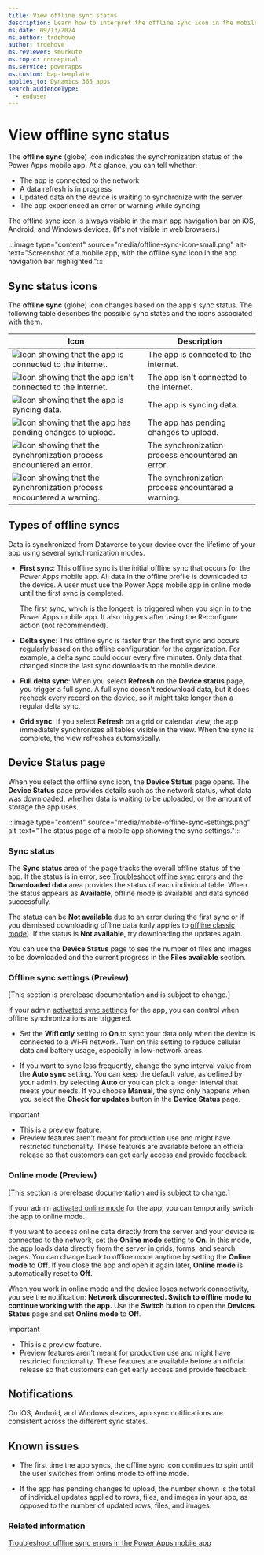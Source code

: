 ```yaml
---
title: View offline sync status
description: Learn how to interpret the offline sync icon in the mobile app navigation bar.
ms.date: 09/13/2024
ms.author: trdehove
author: trdehove
ms.reviewer: smurkute
ms.topic: conceptual
ms.service: powerapps
ms.custom: bap-template
applies_to: Dynamics 365 apps
search.audienceType: 
  - enduser
---
```


# View offline sync status

The  **offline sync** (globe) icon indicates the synchronization status of the Power Apps mobile app. At a glance, you can tell whether:

- The app is connected to the network
- A data refresh is in progress
- Updated data on the device is waiting to synchronize with the server 
- The app experienced an error or warning while syncing

The offline sync icon is always visible in the main app navigation bar on iOS, Android, and Windows devices. (It's not visible in web browsers.)

:::image type="content" source="media/offline-sync-icon-small.png" alt-text="Screenshot of a mobile app, with the offline sync icon in the app navigation bar highlighted.":::

## Sync status icons

The **offline sync** (globe) icon changes based on the app's sync status. The following table describes the possible sync states and the icons associated with them.

| Icon | Description |
|------|--------------|
| ![Icon showing that the app is connected to the internet.](media/connected.png "Icon showing that the app is connected to the internet.")| The app is connected to the internet. |
| ![Icon showing that the app isn't connected to the internet.](media/not-connected.png "Icon showing that the app isn't connected to the internet.") | The app isn't connected to the internet. |
| ![Icon showing that the app is syncing data.](media/synching.png "Icon showing that the app is syncing data.") | The app is syncing data. |
| ![Icon showing that the app has pending changes to upload.](media/upload-pending-changes.png "Icon showing that the app has pending changes to upload.") | The app has pending changes to upload. |
| ![Icon showing that the synchronization process encountered an error.](media/error.png "Icon showing that the synchronization process encountered an error.") | The synchronization process encountered an error. |
| ![Icon showing that the synchronization process encountered a warning.](media/warning.png "Icon showing that the synchronization process encountered a warning.") | The synchronization process encountered a warning. |

## Types of offline syncs

Data is synchronized from Dataverse to your device over the lifetime of your app using several synchronization modes.

- **First sync**: This offline sync is the initial offline sync that occurs for the Power Apps mobile app. All data in the offline profile is downloaded to the device. A user must use the Power Apps mobile app in online mode until the first sync is completed.

  The first sync, which is the longest, is triggered when you sign in to the Power Apps mobile app. It also triggers after using the Reconfigure action (not recommended).

- **Delta sync**: This offline sync is faster than the first sync and occurs regularly based on the offline configuration for the organization. For example, a delta sync could occur every five minutes. Only data that changed since the last sync downloads to the mobile device.

- **Full delta sync**: When you select **Refresh** on the **Device status** page, you trigger a full sync. A full sync doesn't redownload data, but it does recheck every record on the device, so it might take longer than a regular delta sync.

- **Grid sync**: If you select **Refresh** on a grid or calendar view, the app immediately synchronizes all tables visible in the view. When the sync is complete, the view refreshes automatically.

## Device Status page

When you select the offline sync icon, the **Device Status** page opens. The **Device Status** page provides details such as the network status, what data was downloaded, whether data is waiting to be uploaded, or the amount of storage the app uses.

:::image type="content" source="media/mobile-offline-sync-settings.png" alt-text="The status page of a mobile app showing the sync settings.":::

### Sync status 

The **Sync status** area of the page tracks the overall offline status of the app. If the status is in error, see [Troubleshoot offline sync errors](/troubleshoot/power-platform/power-apps/mobile-apps/mobile-offline-troubleshooting) and the **Downloaded data** area provides the status of each individual table. When the status appears as **Available**, offline mode is available and data synced successfully.  

The status can be **Not available** due to an error during the first sync or if you dismissed downloading offline data (only applies to [offline classic mode](work-in-offline-mode.md)). If the status is **Not available**, try downloading the updates again.

You can use the **Device Status** page to see the number of files and images to be downloaded and the current progress in the  **Files available** section.

### Offline sync settings (Preview)
[This section is prerelease documentation and is subject to change.]

If your admin [activated sync settings](setup-mobile-offline.md#define-sync-settings-on-mobile-preview) for the app, you can control when offline synchronizations are triggered.

- Set the **Wifi only** setting to **On** to sync your data only when the device is connected to a Wi-Fi network. Turn on this setting to reduce cellular data and battery usage, especially in low-network areas.

- If you want to sync less frequently, change the sync interval value from the **Auto sync** setting. You can keep the default value, as defined by your admin, by selecting **Auto** or you can pick a longer interval that meets your needs. If you choose **Manual**, the sync only happens when you select the **Check for updates** button in the **Device Status** page.

> [!IMPORTANT]
>
> - This is a preview feature.
> - Preview features aren't meant for production use and might have restricted functionality. These features are available before an official release so that customers can get early access and provide feedback.


### Online mode (Preview)
[This section is prerelease documentation and is subject to change.]

If your admin [activated online mode](setup-mobile-offline.md) for the app, you can temporarily switch the app to online mode.    

If you want to access online data directly from the server and your device is connected to the network, set the **Online mode** setting to **On**. In this mode, the app loads data directly from the server in grids, forms, and search pages. You can change back to offline mode anytime by setting the **Online mode** to **Off**. If you close the app and open it again later, **Online mode** is automatically reset to **Off**. 

When you work in online mode and the device loses network connectivity, you see the notification: **Network disconnected. Switch to offline mode to continue working with the app.** Use the **Switch** button to open the **Devices Status** page and set **Online mode** to **Off**. 

> [!IMPORTANT]
>
> - This is a preview feature.
> - Preview features aren't meant for production use and might have restricted functionality. These features are available before an official release so that customers can get early access and provide feedback.

## Notifications

On iOS, Android, and Windows devices, app sync notifications are consistent across the different sync states.

## Known issues

- The first time the app syncs, the offline sync icon continues to spin until the user switches from online mode to offline mode. 

- If the app has pending changes to upload, the number shown is the total of individual updates applied to rows, files, and images in your app, as opposed to the number of updated rows, files, and images.     

### Related information
[Troubleshoot offline sync errors in the Power Apps mobile app](/troubleshoot/power-platform/power-apps/mobile-apps/mobile-offline-troubleshooting)
